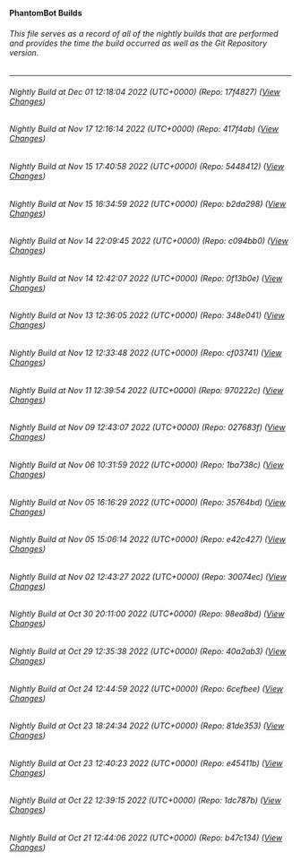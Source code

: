 **PhantomBot Builds**

###### This file serves as a record of all of the nightly builds that are performed and provides the time the build occurred as well as the Git Repository version.
-------------------------------------------------------------------------------------------------------------
###### Nightly Build at Dec 01 12:18:04 2022 (UTC+0000) (Repo: 17f4827) ([View Changes](https://github.com/Psychoboy/PhantomBot/compare/417f4ab...17f4827))
###### Nightly Build at Nov 17 12:16:14 2022 (UTC+0000) (Repo: 417f4ab) ([View Changes](https://github.com/Psychoboy/PhantomBot/compare/5448412...417f4ab))
###### Nightly Build at Nov 15 17:40:58 2022 (UTC+0000) (Repo: 5448412) ([View Changes](https://github.com/Psychoboy/PhantomBot/compare/b2da298...5448412))
###### Nightly Build at Nov 15 16:34:59 2022 (UTC+0000) (Repo: b2da298) ([View Changes](https://github.com/Psychoboy/PhantomBot/compare/c094bb0...b2da298))
###### Nightly Build at Nov 14 22:09:45 2022 (UTC+0000) (Repo: c094bb0) ([View Changes](https://github.com/Psychoboy/PhantomBot/compare/0f13b0e...c094bb0))
###### Nightly Build at Nov 14 12:42:07 2022 (UTC+0000) (Repo: 0f13b0e) ([View Changes](https://github.com/PhantomBot/PhantomBot/compare/348e041...0f13b0e))
###### Nightly Build at Nov 13 12:36:05 2022 (UTC+0000) (Repo: 348e041) ([View Changes](https://github.com/PhantomBot/PhantomBot/compare/cf03741...348e041))
###### Nightly Build at Nov 12 12:33:48 2022 (UTC+0000) (Repo: cf03741) ([View Changes](https://github.com/PhantomBot/PhantomBot/compare/970222c...cf03741))
###### Nightly Build at Nov 11 12:39:54 2022 (UTC+0000) (Repo: 970222c) ([View Changes](https://github.com/PhantomBot/PhantomBot/compare/027683f...970222c))
###### Nightly Build at Nov 09 12:43:07 2022 (UTC+0000) (Repo: 027683f) ([View Changes](https://github.com/PhantomBot/PhantomBot/compare/1ba738c...027683f))
###### Nightly Build at Nov 06 10:31:59 2022 (UTC+0000) (Repo: 1ba738c) ([View Changes](https://github.com/PhantomBot/PhantomBot/compare/35764bd...1ba738c))
###### Nightly Build at Nov 05 16:16:29 2022 (UTC+0000) (Repo: 35764bd) ([View Changes](https://github.com/PhantomBot/PhantomBot/compare/e42c427...35764bd))
###### Nightly Build at Nov 05 15:06:14 2022 (UTC+0000) (Repo: e42c427) ([View Changes](https://github.com/PhantomBot/PhantomBot/compare/30074ec...e42c427))
###### Nightly Build at Nov 02 12:43:27 2022 (UTC+0000) (Repo: 30074ec) ([View Changes](https://github.com/PhantomBot/PhantomBot/compare/98ea8bd...30074ec))
###### Nightly Build at Oct 30 20:11:00 2022 (UTC+0000) (Repo: 98ea8bd) ([View Changes](https://github.com/PhantomBot/PhantomBot/compare/40a2ab3...98ea8bd))
###### Nightly Build at Oct 29 12:35:38 2022 (UTC+0000) (Repo: 40a2ab3) ([View Changes](https://github.com/PhantomBot/PhantomBot/compare/6cefbee...40a2ab3))
###### Nightly Build at Oct 24 12:44:59 2022 (UTC+0000) (Repo: 6cefbee) ([View Changes](https://github.com/PhantomBot/PhantomBot/compare/81de353...6cefbee))
###### Nightly Build at Oct 23 18:24:34 2022 (UTC+0000) (Repo: 81de353) ([View Changes](https://github.com/PhantomBot/PhantomBot/compare/e45411b...81de353))
###### Nightly Build at Oct 23 12:40:23 2022 (UTC+0000) (Repo: e45411b) ([View Changes](https://github.com/PhantomBot/PhantomBot/compare/1dc787b...e45411b))
###### Nightly Build at Oct 22 12:39:15 2022 (UTC+0000) (Repo: 1dc787b) ([View Changes](https://github.com/PhantomBot/PhantomBot/compare/b47c134...1dc787b))
###### Nightly Build at Oct 21 12:44:06 2022 (UTC+0000) (Repo: b47c134) ([View Changes](https://github.com/PhantomBot/PhantomBot/compare/86f778b...b47c134))
